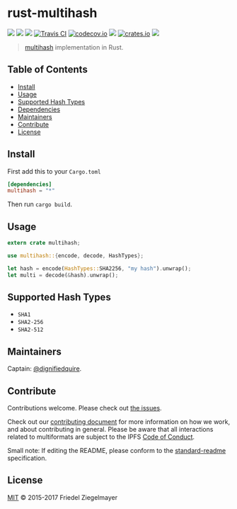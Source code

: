 # rust-multihash

[![](https://img.shields.io/badge/made%20by-Protocol%20Labs-blue.svg?style=flat-square)](http://ipn.io)
[![](https://img.shields.io/badge/project-multiformats-blue.svg?style=flat-square)](https://github.com/multiformats/multiformats)
[![](https://img.shields.io/badge/freenode-%23ipfs-blue.svg?style=flat-square)](https://webchat.freenode.net/?channels=%23ipfs)
[![Travis CI](https://img.shields.io/travis/multiformats/rust-multihash.svg?style=flat-square&branch=master)](https://travis-ci.org/multiformats/rust-multihash)
[![codecov.io](https://img.shields.io/codecov/c/github/multiformats/rust-multihash.svg?style=flat-square&branch=master)](https://codecov.io/github/multiformats/rust-multihash?branch=master)
[![](https://img.shields.io/badge/rust-docs-blue.svg?style=flat-square)](https://multiformats.github.io/rust-multihash/multihash/struct.Multihash.html)
[![crates.io](https://img.shields.io/badge/crates.io-v0.1.0-orange.svg?style=flat-square )](https://crates.io/crates/multihash)
[![](https://img.shields.io/badge/readme%20style-standard-brightgreen.svg?style=flat-square)](https://github.com/RichardLitt/standard-readme)

> [multihash](https://github.com/multiformats/multihash) implementation in Rust.

## Table of Contents

- [Install](#install)
- [Usage](#usage)
- [Supported Hash Types](#supported-hash-types)
- [Dependencies](#dependencies)
- [Maintainers](#maintainers)
- [Contribute](#contribute)
- [License](#license)

## Install

First add this to your `Cargo.toml`

```toml
[dependencies]
multihash = "*"
```

Then run `cargo build`.

## Usage

```rust
extern crate multihash;

use multihash::{encode, decode, HashTypes};

let hash = encode(HashTypes::SHA2256, "my hash").unwrap();
let multi = decode(&hash).unwrap();
```

## Supported Hash Types

* `SHA1`
* `SHA2-256`
* `SHA2-512`

## Maintainers

Captain: [@dignifiedquire](https://github.com/dignifiedquire).

## Contribute

Contributions welcome. Please check out [the issues](https://github.com/multiformats/rust-multihash/issues).

Check out our [contributing document](https://github.com/multiformats/multiformats/blob/master/contributing.md) for more information on how we work, and about contributing in general. Please be aware that all interactions related to multiformats are subject to the IPFS [Code of Conduct](https://github.com/ipfs/community/blob/master/code-of-conduct.md).

Small note: If editing the README, please conform to the [standard-readme](https://github.com/RichardLitt/standard-readme) specification.


## License

[MIT](LICENSE) © 2015-2017 Friedel Ziegelmayer
